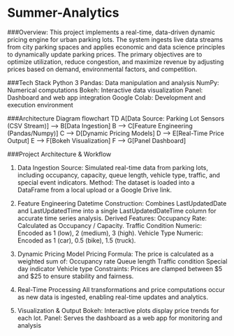# Summer-Analytics
###Overview:
This project implements a real-time, data-driven dynamic pricing engine for urban parking lots. The system ingests live data streams from city parking spaces and applies economic and data science principles to dynamically update parking prices. The primary objectives are to optimize utilization, reduce congestion, and maximize revenue by adjusting prices based on demand, environmental factors, and competition.

###Tech Stack
Python 3
Pandas: Data manipulation and analysis
NumPy: Numerical computations
Bokeh: Interactive data visualization
Panel: Dashboard and web app integration
Google Colab: Development and execution environment

###Architecture Diagram
flowchart TD
    A[Data Source: Parking Lot Sensors<br/>(CSV Stream)] --> B[Data Ingestion]
    B --> C[Feature Engineering<br/>(Pandas/Numpy)]
    C --> D[Dynamic Pricing Models]
    D --> E[Real-Time Price Output]
    E --> F[Bokeh Visualization]
    F --> G[Panel Dashboard]


###Project Architecture & Workflow
1. Data Ingestion
Source: Simulated real-time data from parking lots, including occupancy, capacity, queue length, vehicle type, traffic, and special event indicators.
Method: The dataset is loaded into a DataFrame from a local upload or a Google Drive link.

2. Feature Engineering
Datetime Construction: Combines LastUpdatedDate and LastUpdatedTime into a single LastUpdatedDateTime column for accurate time series analysis.
Derived Features:
Occupancy Rate: Calculated as Occupancy / Capacity.
Traffic Condition Numeric: Encoded as 1 (low), 2 (medium), 3 (high).
Vehicle Type Numeric: Encoded as 1 (car), 0.5 (bike), 1.5 (truck).

3. Dynamic Pricing Model
Pricing Formula:
The price is calculated as a weighted sum of:
Occupancy rate
Queue length
Traffic condition
Special day indicator
Vehicle type
Constraints:
Prices are clamped between $5 and $25 to ensure stability and fairness.

4. Real-Time Processing
All transformations and price computations occur as new data is ingested, enabling real-time updates and analytics.

5. Visualization & Output
Bokeh: Interactive plots display price trends for each lot.
Panel: Serves the dashboard as a web app for monitoring and analysis
